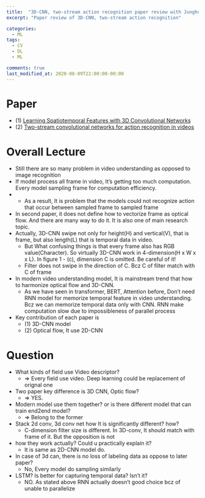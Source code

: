 ```yaml
---
title:  "3D-CNN, two-stream action recognition paper review with Junghoon-seo"
excerpt: "Paper review of 3D-CNN, two-stream action recognition"

categories:
  - ML 
tags:
  - CV
  - DL
  - ML

comments: true
last_modified_at: 2020-08-09T22:00:00-00:00
---
```


# Paper

- (1) [Learning Spatiotemporal Features with 3D Convolutional Networks](http://openaccess.thecvf.com/content_iccv_2015/html/Tran_Learning_Spatiotemporal_Features_ICCV_2015_paper.html)
- (2) [Two-stream convolutional networks for action recognition in videos](https://papers.nips.cc/paper/5353-two-stream-convolutional-networks-for-action-recognition-in-videos.pdf)



# Overall Lecture

- Still there are so many problem in video understanding as opposed to image recognition
- If model process all frame in video, It’s getting too much computation. Every model sampling frame  for computation efficiency.
- - As a result, It is problem that the models could not recognize action that occur between sampled frame to sampled frame
- In second paper, it does not define how to vectorize frame as optical flow. And there are many way to do it. It is also one of main research topic.
- Actually, 3D-CNN swipe not only for height(H) and vertical(V), that is frame, but also length(L) that is temporal data in video.
  - But What confusing things is that every frame also has RGB value(Character). So virtually 3D-CNN work in 4-dimension(H x W x <C> x L). In figure 1 - (c), dimension C is omitted. Be careful of it!
  - Filter does not swipe in the direction of C. Bcz C of filter match with C of frame
- In modern video understanding model, It is mainstream trend that how to harmonize optical flow and 3D-CNN.
  - As we have seen in transformer, BERT, Attention before, Don’t need RNN model for memorize temporal feature in video understanding. Bcz we can memorize temporal data only with CNN. RNN make computation slow due to impossibleness of parallel process
- Key contribution of each paper is
  - (1) 3D-CNN model
  - (2) Optical flow, It use 2D-CNN



# Question

- What kinds of field use Video descriptor?
  - => Every field use video. Deep learning could be replacement of orignal one
- Two paper key difference is 3D CNN, Optic flow?
  - => YES.
- Modern model use them together? or is there different model that can train end2end model?
  - => Belong to the former
- Stack 2d conv, 3d conv net how It is significantly different? how?
  - C-dimension filter size is different. In 3D-conv, It should match with frame of it. But the opposition is not
- how they work actually? Could u practically explain it?
  - It is same as 2D-CNN model do.
- In case of 3d can, there is no loss of labeling data as oppose to later paper?
  - No, Every model do sampling similarly
- LSTM? Is better for capturing temporal data? Isn’t it?
  - NO. As stated above RNN actually doesn’t good choice bcz of unable to parallelize